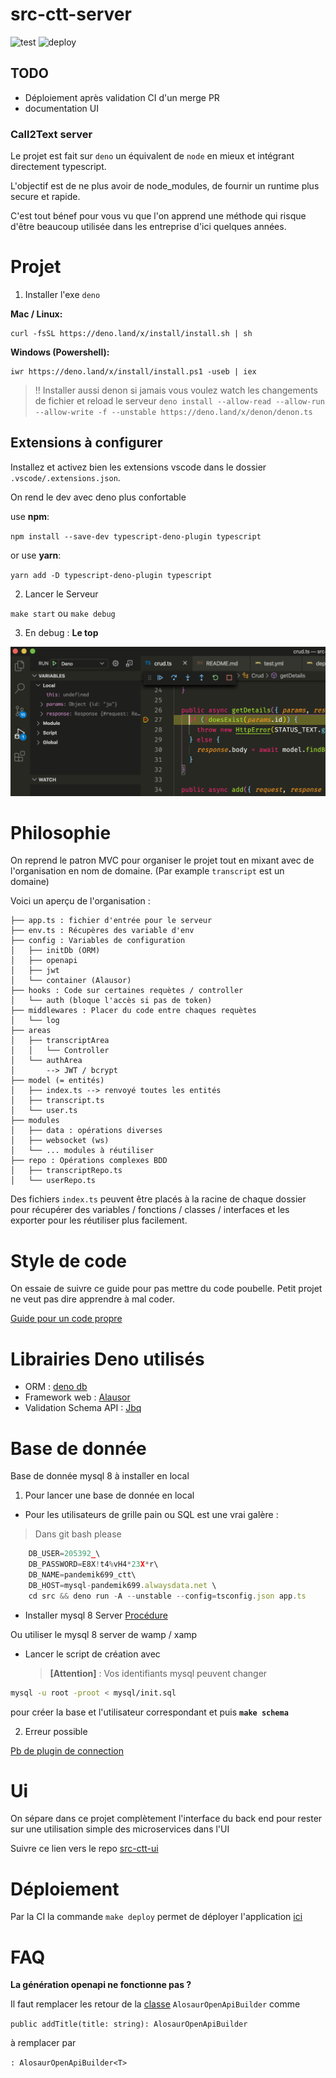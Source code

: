 # src-ctt-server

![test](https://github.com/g4-dev/src-ctt-server/workflows/test/badge.svg)
![deploy](https://github.com/g4-dev/src-ctt-server/workflows/deploy/badge.svg)

## TODO

- Déploiement après validation CI d'un merge PR
- documentation UI

### Call2Text server

Le projet est fait sur `deno` un équivalent de `node` en mieux et intégrant directement typescript.

L'objectif est de ne plus avoir de node_modules, de fournir un runtime plus secure et rapide.

C'est tout bénef pour vous vu que l'on apprend une méthode qui risque d'être beaucoup utilisée dans les entreprise d'ici quelques années.

# Projet

1. Installer l'exe `deno`

**Mac / Linux:**

```
curl -fsSL https://deno.land/x/install/install.sh | sh
```

**Windows (Powershell):**

```
iwr https://deno.land/x/install/install.ps1 -useb | iex
```

> !! Installer aussi denon si jamais vous voulez watch les changements de fichier et reload le serveur
`deno install --allow-read --allow-run --allow-write -f --unstable https://deno.land/x/denon/denon.ts`

## Extensions à configurer

Installez et activez bien les extensions vscode dans le dossier `.vscode/.extensions.json`.

On rend le dev avec deno plus confortable

use **npm**:

`npm install --save-dev typescript-deno-plugin typescript`

or use **yarn**:

`yarn add -D typescript-deno-plugin typescript`

2. Lancer le Serveur

`make start` ou `make debug`

3. En debug : **Le top**

![Debugger](docs/img/debugger.png)

# Philosophie

On reprend le patron MVC pour organiser le projet tout en mixant avec de l'organisation en nom de domaine. (Par example `transcript` est un domaine)

Voici un aperçu de l'organisation :

```
├── app.ts : fichier d'entrée pour le serveur
├── env.ts : Récupères des variable d'env
├── config : Variables de configuration
│   ├── initDb (ORM)
│   ├── openapi
│   ├── jwt
│   └── container (Alausor)
├── hooks : Code sur certaines requètes / controller
│   └── auth (bloque l'accès si pas de token)
├── middlewares : Placer du code entre chaques requètes
│   └── log
├── areas
│   ├── transcriptArea
│   │   └── Controller
│   └── authArea
│       --> JWT / bcrypt
├── model (= entités)
│   ├── index.ts --> renvoyé toutes les entités
│   ├── transcript.ts
│   └── user.ts
├── modules
│   ├── data : opérations diverses
│   ├── websocket (ws)
│   └── ... modules à réutiliser
├── repo : Opérations complexes BDD
│   ├── transcriptRepo.ts
│   └── userRepo.ts
```

Des fichiers `index.ts` peuvent être placés à la racine de chaque dossier pour récupérer des variables / fonctions / classes / interfaces et les exporter pour les réutiliser plus facilement.

# Style de code

On essaie de suivre ce guide pour pas mettre du code poubelle. Petit projet ne veut pas dire apprendre à mal coder.

[Guide pour un code propre](https://github.com/goldbergyoni/nodebestpractices)

# Librairies Deno utilisés

- ORM : [deno db](https://github.com/eveningkid/denodb)
- Framework web : [Alausor](https://github.com/alosaur/alosaur)
- Validation Schema API : [Jbq](https://github.com/krnik/jbq/tree/master)

# Base de donnée

Base de donnée mysql 8 à installer en local

1. Pour lancer une base de donnée en local

- Pour les utilisateurs de grille pain ou SQL est une vrai galère :
> Dans git bash please

```ts
	DB_USER=205392_\
	DB_PASSWORD=E8X!t4%vH4*23X*r\
	DB_NAME=pandemik699_ctt\
	DB_HOST=mysql-pandemik699.alwaysdata.net \
	cd src && deno run -A --unstable --config=tsconfig.json app.ts
```

- Installer mysql 8 Server
  [Procédure](https://dev.mysql.com/doc/mysql/en/windows-installation.html)

Ou utiliser le mysql 8 server de wamp / xamp

- Lancer le script de création avec
  > **[Attention]** : Vos identifiants mysql peuvent changer

```sh
mysql -u root -proot < mysql/init.sql
```

pour créer la base et l'utilisateur correspondant et puis **`make schema`**

2. Erreur possible

[Pb de plugin de connection](https://stackoverflow.com/questions/51179516/sequel-pro-and-mysql-connection-failed)

# Ui

On sépare dans ce projet complètement l'interface du back end pour rester sur une utilisation simple des microservices dans l'UI

Suivre ce lien vers le repo [src-ctt-ui](https://github.com/g4-dev/src-ctt-ui)

# Déploiement

Par la CI la commande `make deploy` permet de déployer l'application [ici](http://pandemik699.alwaysdata.net/)

# FAQ

**La génération openapi ne fonctionne pas ?**

Il faut remplacer les retour de la [classe](src/config/openapi.ts) `AlosaurOpenApiBuilder` comme

`public addTitle(title: string): AlosaurOpenApiBuilder`

à remplacer par

`: AlosaurOpenApiBuilder<T>`
